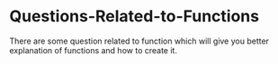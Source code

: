 # Questions-Related-to-Functions
There are some question related to function which will give you better explanation of functions and how to create it.

